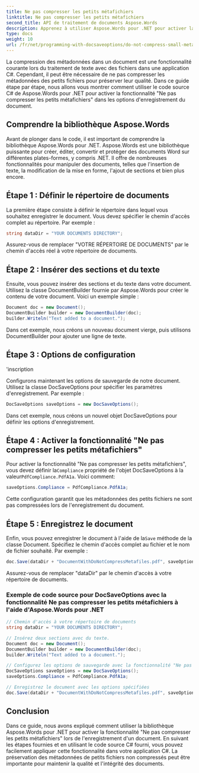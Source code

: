 ```yaml
---
title: Ne pas compresser les petits métafichiers
linktitle: Ne pas compresser les petits métafichiers
second_title: API de traitement de documents Aspose.Words
description: Apprenez à utiliser Aspose.Words pour .NET pour activer la fonctionnalité Ne pas compresser les petits métafichiers lors de l'enregistrement de documents.
type: docs
weight: 10
url: /fr/net/programming-with-docsaveoptions/do-not-compress-small-metafiles/
---
```


La compression des métadonnées dans un document est une fonctionnalité courante lors du traitement de texte avec des fichiers dans une application C#. Cependant, il peut être nécessaire de ne pas compresser les métadonnées des petits fichiers pour préserver leur qualité. Dans ce guide étape par étape, nous allons vous montrer comment utiliser le code source C# de Aspose.Words pour .NET pour activer la fonctionnalité "Ne pas compresser les petits métafichiers" dans les options d'enregistrement du document.

## Comprendre la bibliothèque Aspose.Words

Avant de plonger dans le code, il est important de comprendre la bibliothèque Aspose.Words pour .NET. Aspose.Words est une bibliothèque puissante pour créer, éditer, convertir et protéger des documents Word sur différentes plates-formes, y compris .NET. Il offre de nombreuses fonctionnalités pour manipuler des documents, telles que l'insertion de texte, la modification de la mise en forme, l'ajout de sections et bien plus encore.

## Étape 1 : Définir le répertoire de documents

La première étape consiste à définir le répertoire dans lequel vous souhaitez enregistrer le document. Vous devez spécifier le chemin d'accès complet au répertoire. Par exemple :

```csharp
string dataDir = "YOUR DOCUMENTS DIRECTORY";
```

Assurez-vous de remplacer "VOTRE RÉPERTOIRE DE DOCUMENTS" par le chemin d'accès réel à votre répertoire de documents.

## Étape 2 : Insérer des sections et du texte

Ensuite, vous pouvez insérer des sections et du texte dans votre document. Utilisez la classe DocumentBuilder fournie par Aspose.Words pour créer le contenu de votre document. Voici un exemple simple :

```csharp
Document doc = new Document();
DocumentBuilder builder = new DocumentBuilder(doc);
builder.Writeln("Text added to a document.");
```

Dans cet exemple, nous créons un nouveau document vierge, puis utilisons DocumentBuilder pour ajouter une ligne de texte.

## Étape 3 : Options de configuration

'inscription

Configurons maintenant les options de sauvegarde de notre document. Utilisez la classe DocSaveOptions pour spécifier les paramètres d'enregistrement. Par exemple :

```csharp
DocSaveOptions saveOptions = new DocSaveOptions();
```

Dans cet exemple, nous créons un nouvel objet DocSaveOptions pour définir les options d'enregistrement.

## Étape 4 : Activer la fonctionnalité "Ne pas compresser les petits métafichiers"

 Pour activer la fonctionnalité "Ne pas compresser les petits métafichiers", vous devez définir la`Compliance` propriété de l'objet DocSaveOptions à la valeur`PdfCompliance.PdfA1a`. Voici comment:

```csharp
saveOptions.Compliance = PdfCompliance.PdfA1a;
```

Cette configuration garantit que les métadonnées des petits fichiers ne sont pas compressées lors de l'enregistrement du document.

## Étape 5 : Enregistrez le document

Enfin, vous pouvez enregistrer le document à l'aide de la`Save` méthode de la classe Document. Spécifiez le chemin d'accès complet au fichier et le nom de fichier souhaité. Par exemple :

```csharp
doc.Save(dataDir + "DocumentWithDoNotCompressMetafiles.pdf", saveOptions);
```

Assurez-vous de remplacer "dataDir" par le chemin d'accès à votre répertoire de documents.

### Exemple de code source pour DocSaveOptions avec la fonctionnalité Ne pas compresser les petits métafichiers à l'aide d'Aspose.Words pour .NET

```csharp
// Chemin d'accès à votre répertoire de documents
string dataDir = "YOUR DOCUMENTS DIRECTORY";

// Insérez deux sections avec du texte.
Document doc = new Document();
DocumentBuilder builder = new DocumentBuilder(doc);
builder.Writeln("Text added to a document.");

// Configurez les options de sauvegarde avec la fonctionnalité "Ne pas compresser les petits métafichiers"
DocSaveOptions saveOptions = new DocSaveOptions();
saveOptions.Compliance = PdfCompliance.PdfA1a;

// Enregistrez le document avec les options spécifiées
doc.Save(dataDir + "DocumentWithDoNotCompressMetafiles.pdf", saveOptions);
```

## Conclusion

Dans ce guide, nous avons expliqué comment utiliser la bibliothèque Aspose.Words pour .NET pour activer la fonctionnalité "Ne pas compresser les petits métafichiers" lors de l'enregistrement d'un document. En suivant les étapes fournies et en utilisant le code source C# fourni, vous pouvez facilement appliquer cette fonctionnalité dans votre application C#. La préservation des métadonnées de petits fichiers non compressés peut être importante pour maintenir la qualité et l'intégrité des documents.